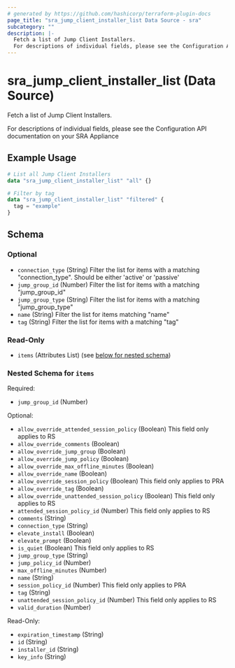 ```yaml
---
# generated by https://github.com/hashicorp/terraform-plugin-docs
page_title: "sra_jump_client_installer_list Data Source - sra"
subcategory: ""
description: |-
  Fetch a list of Jump Client Installers.
  For descriptions of individual fields, please see the Configuration API documentation on your SRA Appliance
---
```


# sra_jump_client_installer_list (Data Source)

Fetch a list of Jump Client Installers.

For descriptions of individual fields, please see the Configuration API documentation on your SRA Appliance

## Example Usage

```terraform
# List all Jump Client Installers
data "sra_jump_client_installer_list" "all" {}

# Filter by tag
data "sra_jump_client_installer_list" "filtered" {
  tag = "example"
}
```

<!-- schema generated by tfplugindocs -->
## Schema

### Optional

- `connection_type` (String) Filter the list for items with a matching "connection_type". Should be either 'active' or 'passive'
- `jump_group_id` (Number) Filter the list for items with a matching "jump_group_id"
- `jump_group_type` (String) Filter the list for items with a matching "jump_group_type"
- `name` (String) Filter the list for items matching "name"
- `tag` (String) Filter the list for items with a matching "tag"

### Read-Only

- `items` (Attributes List) (see [below for nested schema](#nestedatt--items))

<a id="nestedatt--items"></a>
### Nested Schema for `items`

Required:

- `jump_group_id` (Number)

Optional:

- `allow_override_attended_session_policy` (Boolean) This field only applies to RS
- `allow_override_comments` (Boolean)
- `allow_override_jump_group` (Boolean)
- `allow_override_jump_policy` (Boolean)
- `allow_override_max_offline_minutes` (Boolean)
- `allow_override_name` (Boolean)
- `allow_override_session_policy` (Boolean) This field only applies to PRA
- `allow_override_tag` (Boolean)
- `allow_override_unattended_session_policy` (Boolean) This field only applies to RS
- `attended_session_policy_id` (Number) This field only applies to RS
- `comments` (String)
- `connection_type` (String)
- `elevate_install` (Boolean)
- `elevate_prompt` (Boolean)
- `is_quiet` (Boolean) This field only applies to RS
- `jump_group_type` (String)
- `jump_policy_id` (Number)
- `max_offline_minutes` (Number)
- `name` (String)
- `session_policy_id` (Number) This field only applies to PRA
- `tag` (String)
- `unattended_session_policy_id` (Number) This field only applies to RS
- `valid_duration` (Number)

Read-Only:

- `expiration_timestamp` (String)
- `id` (String)
- `installer_id` (String)
- `key_info` (String)


